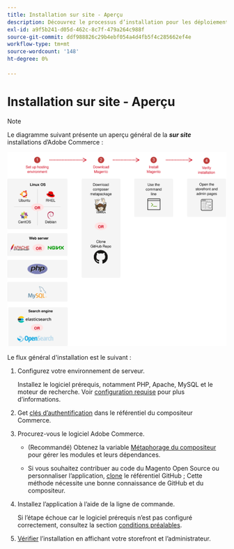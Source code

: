 ```yaml
---
title: Installation sur site - Aperçu
description: Découvrez le processus d’installation pour les déploiements sur site d’Adobe Commerce.
exl-id: a9f5b241-d05d-462c-8c7f-479a264c988f
source-git-commit: ddf988826c29b4ebf054a4d4fb5f4c285662ef4e
workflow-type: tm+mt
source-wordcount: '148'
ht-degree: 0%

---
```


# Installation sur site - Aperçu

>[!NOTE]
>
>Le diagramme suivant présente un aperçu général de la _**sur site**_ installations d’Adobe Commerce :

![Fonctionnement de l’installation](../assets/installation/install-diagram-24.svg)

Le flux général d&#39;installation est le suivant :

1. Configurez votre environnement de serveur.

   Installez le logiciel prérequis, notamment PHP, Apache, MySQL et le moteur de recherche. Voir [configuration requise](system-requirements.md) pour plus d’informations.

1. Get [clés d’authentification](prerequisites/authentication-keys.md) dans le référentiel du compositeur Commerce.

1. Procurez-vous le logiciel Adobe Commerce.

   * (Recommandé) Obtenez la variable [Métaphorage du compositeur](composer.md) pour gérer les modules et leurs dépendances.

   * Si vous souhaitez contribuer au code du Magento Open Source ou personnaliser l’application, [clone](https://developer.adobe.com/commerce/contributor/guides/install/clone-repository/) le référentiel GitHub ; Cette méthode nécessite une bonne connaissance de GitHub et du compositeur.

1. Installez l’application à l’aide de la ligne de commande.

   Si l’étape échoue car le logiciel prérequis n’est pas configuré correctement, consultez la section [conditions préalables](prerequisites/overview.md).

1. [Vérifier](next-steps/verify.md) l’installation en affichant votre storefront et l’administrateur.
